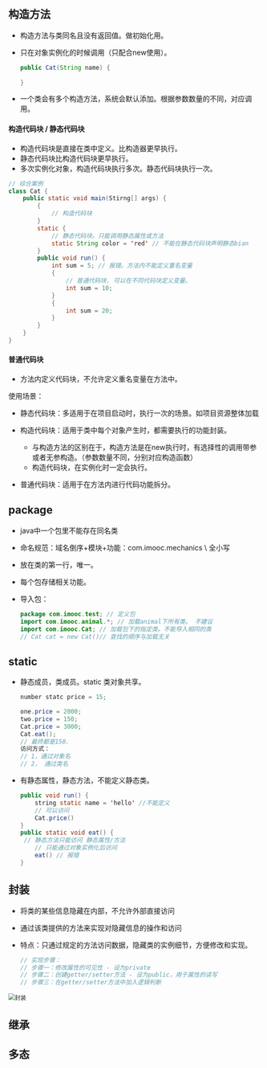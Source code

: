 ## 构造方法

* 构造方法与类同名且没有返回值。做初始化用。

* 只在对象实例化的时候调用（只配合new使用）。

  ```java
  public Cat(String name) {
      
  }
  ```

* 一个类会有多个构造方法，系统会默认添加。根据参数数量的不同，对应调用。

#### 构造代码块 / 静态代码块

* 构造代码块是直接在类中定义。比构造器更早执行。
* 静态代码块比构造代码块更早执行。
* 多次实例化对象，构造代码块执行多次。静态代码块执行一次。

```java
// 综合案例
class Cat {
    public static void main(Stirng[] args) {
        {
            // 构造代码块
        }
        static {
            // 静态代码块。只能调用静态属性或方法
            static String color = 'red' // 不能在静态代码块声明静态bian
        }
        public void run() {
            int sum = 5; // 报错。方法内不能定义重名变量
            {
                // 普通代码块. 可以在不同代码块定义变量。
                int sum = 10;
            }
            {
                int sum = 20;
            }
        }
    }
}
```

#### 普通代码块

* 方法内定义代码块，不允许定义重名变量在方法中。

使用场景：

* 静态代码块：多适用于在项目启动时，执行一次的场景。如项目资源整体加载
* 构造代码块：适用于类中每个对象产生时，都需要执行的功能封装。
  * 与构造方法的区别在于，构造方法是在new执行时，有选择性的调用带参或者无参构造。（参数数量不同，分别对应构造函数）
  * 构造代码块，在实例化时一定会执行。

* 普通代码块：适用于在方法内进行代码功能拆分。



## package

* java中一个包里不能存在同名类

* 命名规范：域名倒序+模块+功能：com.imooc.mechanics \ 全小写

* 放在类的第一行，唯一。

* 每个包存储相关功能。

* 导入包：

  ```java
  package com.imooc.test; // 定义包
  import com.imooc.animal.*; // 加载animal下所有类。 不建议
  import com.imooc.Cat; // 加载包下的指定类。不能导入相同的类
  // Cat cat = new Cat()// 查找的顺序与加载无关
  ```

  

## static

* 静态成员，类成员。static 类对象共享。

  ```java
  number statc price = 15;
  
  one.price = 2000;
  two.price = 150; 
  Cat.price = 3000;
  Cat.eat();
  // 最终都是150.
  访问方式：
  // 1，通过对象名
  // 2， 通过类名
  ```

* 有静态属性，静态方法，不能定义静态类。

  ```java
  public void run() {
      string static name = 'hello' //不能定义
      // 可以访问
      Cat.price()
  }
  public static void eat() {
   // 静态方法只能访问 静态属性/方法
      // 只能通过对象实例化后访问
      eat() // 报错
  }
  ```

  

## 封装

* 将类的某些信息隐藏在内部，不允许外部直接访问

* 通过该类提供的方法来实现对隐藏信息的操作和访问

* 特点：只通过规定的方法访问数据，隐藏类的实例细节，方便修改和实现。

  ```java
  // 实现步骤： 
  // 步骤一：修改属性的可见性 - 设为private
  // 步骤二：创建getter/setter方法 - 设为public，用于属性的读写
  // 步骤三：在getter/setter方法中加入逻辑判断
  ```

<img src="G:\doc\media\fengzhuang.png" alt="封装" style="zoom:80%;" />

## 继承

## 多态